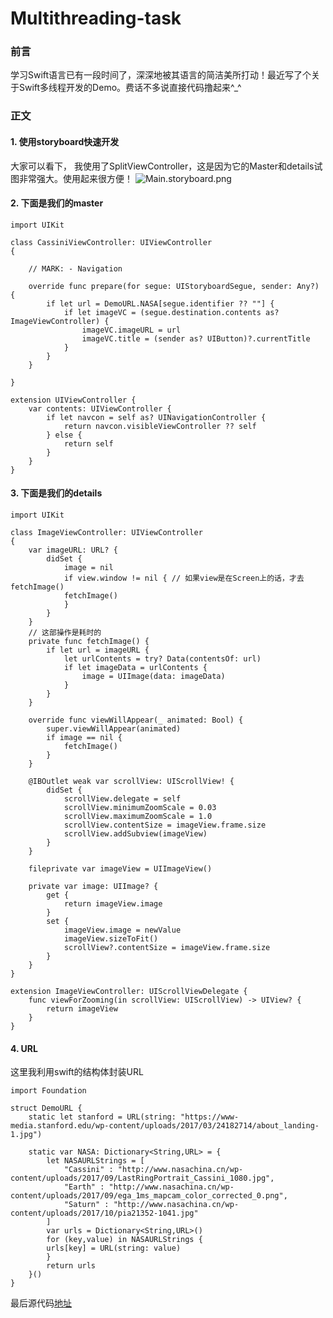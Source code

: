 # Multithreading-task
### 前言
学习Swift语言已有一段时间了，深深地被其语言的简洁美所打动！最近写了个关于Swift多线程开发的Demo。费话不多说直接代码撸起来^_^
###  正文
#### 1. 使用storyboard快速开发
大家可以看下， 我使用了SplitViewController，这是因为它的Master和details试图非常强大。使用起来很方便！
![Main.storyboard.png](http://upload-images.jianshu.io/upload_images/9239494-eff53ae29feb13e4.png?imageMogr2/auto-orient/strip%7CimageView2/2/w/1240)
#### 2. 下面是我们的master
```
import UIKit

class CassiniViewController: UIViewController
{

    // MARK: - Navigation

    override func prepare(for segue: UIStoryboardSegue, sender: Any?) {
        if let url = DemoURL.NASA[segue.identifier ?? ""] {
            if let imageVC = (segue.destination.contents as? ImageViewController) {
                imageVC.imageURL = url
                imageVC.title = (sender as? UIButton)?.currentTitle
            }
        }
    }

}

extension UIViewController {
    var contents: UIViewController {
        if let navcon = self as? UINavigationController {
            return navcon.visibleViewController ?? self
        } else {
            return self
        }
    }
}
```
#### 3. 下面是我们的details
```
import UIKit

class ImageViewController: UIViewController
{
    var imageURL: URL? {
        didSet {
            image = nil
            if view.window != nil { // 如果view是在Screen上的话，才去fetchImage()
            fetchImage()
            }
        }
    }
    // 这部操作是耗时的
    private func fetchImage() {
        if let url = imageURL {
            let urlContents = try? Data(contentsOf: url)
            if let imageData = urlContents {
                image = UIImage(data: imageData)
            }
        }
    }

    override func viewWillAppear(_ animated: Bool) {
        super.viewWillAppear(animated)
        if image == nil {
            fetchImage()
        }
    }

    @IBOutlet weak var scrollView: UIScrollView! {
        didSet {
            scrollView.delegate = self
            scrollView.minimumZoomScale = 0.03
            scrollView.maximumZoomScale = 1.0
            scrollView.contentSize = imageView.frame.size
            scrollView.addSubview(imageView)
        }
    }

    fileprivate var imageView = UIImageView()

    private var image: UIImage? {
        get {
            return imageView.image
        }
        set {
            imageView.image = newValue
            imageView.sizeToFit()
            scrollView?.contentSize = imageView.frame.size
        }
    }
}

extension ImageViewController: UIScrollViewDelegate {
    func viewForZooming(in scrollView: UIScrollView) -> UIView? {
        return imageView
    }
}
```
#### 4. URL
这里我利用swift的结构体封装URL
```
import Foundation

struct DemoURL {
    static let stanford = URL(string: "https://www-media.stanford.edu/wp-content/uploads/2017/03/24182714/about_landing-1.jpg")

    static var NASA: Dictionary<String,URL> = {
        let NASAURLStrings = [
            "Cassini" : "http://www.nasachina.cn/wp-content/uploads/2017/09/LastRingPortrait_Cassini_1080.jpg",
            "Earth" : "http://www.nasachina.cn/wp-content/uploads/2017/09/ega_1ms_mapcam_color_corrected_0.png",
            "Saturn" : "http://www.nasachina.cn/wp-content/uploads/2017/10/pia21352-1041.jpg"
        ]
        var urls = Dictionary<String,URL>()
        for (key,value) in NASAURLStrings {
        urls[key] = URL(string: value)
        }
        return urls
    }()
}
```
最后源代码[地址](https://github.com/wb1357076878/Multithreading-task)

